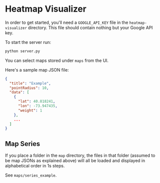 # Heatmap Visualizer

In order to get started, you'll need a `GOOGLE_API_KEY` file in the `heatmap-visualizer` directory.
This file should contain nothing but your Google API key.

To start the server run:

```bash
python server.py
```

You can select maps stored under `maps` from the UI.

Here's a sample map JSON file:

```json
{
  "title": "Example",
  "pointRadius": 10,
  "data": [
    {
      "lat": 40.818241,
      "lon": -73.947435,
      "weight": 1
    },
    ...
  ]
}
```

## Map Series

If you place a folder in the `map` directory, the files in that folder (assumed to be map JSONs as explained above) will all be loaded and displayed in alphabetical order in 1s steps.

See `maps/series_example`.
